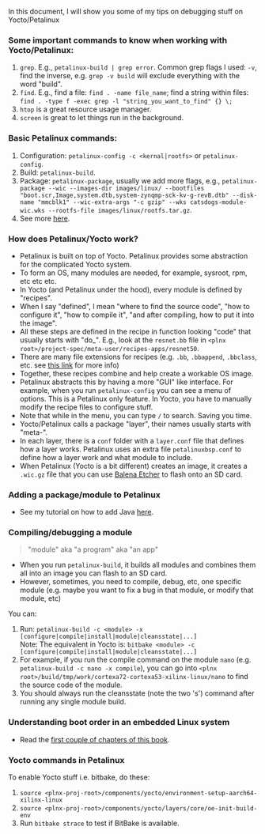 In this document, I will show you some of my tips on debugging stuff on Yocto/Petalinux

### Some important commands to know when working with Yocto/Petalinux:
1. `grep`. E.g., `petalinux-build | grep error`. Common grep flags I used: `-v`, find the inverse, e.g. `grep -v build` will exclude everything with the word "build".
2. `find`. E.g., find a file: `find . -name file_name`; find a string within files: `find . -type f -exec grep -l "string_you_want_to_find" {} \;`
3. `htop` is a great resource usage manager.
4. `screen` is great to let things run in the background.

### Basic Petalinux commands:
1. Configuration: `petalinux-config -c <kernal|rootfs>` or `petalinux-config`.
2. Build: `petalinux-build`.
3. Package: `petalinux-package`, usually we add more flags, e.g., `petalinux-package --wic --images-dir images/linux/ --bootfiles "boot.scr,Image,system.dtb,system-zynqmp-sck-kv-g-revB.dtb" --disk-name "mmcblk1" --wic-extra-args "-c gzip" --wks catsdogs-module-wic.wks --rootfs-file images/linux/rootfs.tar.gz`.
4. See more [here](https://github.com/jona1115/cats_dogs_acceleration_petalinux/tree/main?tab=readme-ov-file#how-to-run).

### How does Petalinux/Yocto work?
- Petalinux is built on top of Yocto. Petalinux provides some abstraction for the complicated Yocto system.
- To form an OS, many modules are needed, for example, sysroot, rpm, etc etc etc.
- In Yocto (and Petalinux under the hood), every module is defined by "recipes".
- When I say "defined", I mean "where to find the source code", "how to configure it", "how to compile it", "and after compiling, how to put it into the image".
- All these steps are defined in the recipe in function looking "code" that usually starts with "do_". E.g., look at the `resnet.bb` file in `<plnx root>/project-spec/meta-user/recipes-apps/resnet50`.
- There are many file extensions for recipes (e.g. `.bb`, `.bbappend`, `.bbclass`, etc. see [this link](https://stackoverflow.com/questions/77018036/need-clarification-regarding-when-to-use-bb-inc-file-in-yocto) for more info)
- Together, these recipes combine and help create a workable OS image.
- Petalinux abstracts this by having a more "GUI" like interface. For example, when you run `petalinux-config` you can see a menu of options. This is a Petalinux only feature. In Yocto, you have to manually modify the recipe files to configure stuff.
- Note that while in the menu, you can type `/` to search. Saving you time.
- Yocto/Petalinux calls a package "layer", their names usually starts with "meta-".
- In each layer, there is a `conf` folder with a `layer.conf` file that defines how a layer works. Petalinux uses an extra file `petalinuxbsp.conf` to define how a layer work and what module to include.
- When Petalinux (Yocto is a bit different) creates an image, it creates a `.wic.gz` file that you can use [Balena Etcher](https://etcher.balena.io/) to flash onto an SD card. 

### Adding a package/module to Petalinux
- See my tutorial on how to add Java [here](https://github.com/jona1115/cats_dogs_acceleration/tree/main/documentations/vivadoTRD_and_Petalinux#java).

### Compiling/debugging a module
> "module" aka "a program" aka "an app"
- When you run `petalinux-build`, it builds all modules and combines them all into an image you can flash to an SD card.
- However, sometimes, you need to compile, debug, etc, one specific module (e.g. maybe you want to fix a bug in that module, or modify that module, etc)

You can:
1. Run: `petalinux-build -c <module> -x [configure|compile|install|module|cleansstate|...]`  
   Note: The equivalent in Yocto is: `bitbake <module> -c [configure|compile|install|module|cleansstate|...]`
2. For example, if you run the compile command on the module `nano` (e.g. `petalinux-build -c nano -x compile`), you can go into `<plnx root>/build/tmp/work/cortexa72-cortexa53-xilinx-linux/nano` to find the source code of the module.
3. You should always run the cleansstate (note the two 's') command after running any single module build.

### Understanding boot order in an embedded Linux system
- Read the [first couple of chapters of this book](https://www.amazon.com/Mastering-Embedded-Linux-Programming-potential-dp-1789530385/dp/1789530385).

### Yocto commands in Petalinux
To enable Yocto stuff i.e. bitbake, do these:
1. `source <plnx-proj-root>/components/yocto/environment-setup-aarch64-xilinx-linux`
2. `source <plnx-proj-root>/components/yocto/layers/core/oe-init-build-env`
3. Run `bitbake strace` to test if BitBake is available.
